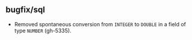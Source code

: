 ## bugfix/sql

* Removed spontaneous conversion from `INTEGER` to `DOUBLE` in a field of type
  `NUMBER` (gh-5335).
